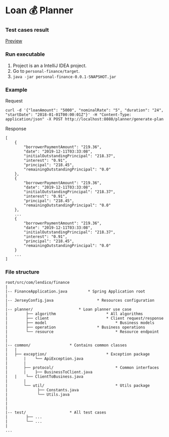 # Loan 💰 Planner 


### Test cases result
[Preview](https://htmlpreview.github.io/?https://github.com/othmaan/finance/blob/master/tests.html)

### Run executable
1. Project is an a IntelliJ IDEA project.
2. Go to `personal-finance/target`.
3. `java -jar personal-finance-0.0.1-SNAPSHOT.jar`


### Example
Request

```
curl -d '{"loanAmount": "5000", "nominalRate": "5", "duration": "24", "startDate": "2018-01-01T00:00:01Z"}' -H "Content-Type: application/json" -X POST http://localhost:8080/planner/generate-plan
```

Response

```
[
    {
        "borrowerPaymentAmount": "219.36",
        "date": "2019-12-11T03:33:08",
        "initialOutstandingPrincipal": "218.37",
        "interest": "0.91",
        "principal": "218.45",
        "remainingOutstandingPrincipal": "0.0"
    },
    {
        "borrowerPaymentAmount": "219.36",
        "date": "2019-12-11T03:33:08",
        "initialOutstandingPrincipal": "218.37",
        "interest": "0.91",
        "principal": "218.45",
        "remainingOutstandingPrincipal": "0.0"
    },
    ...
    {
        "borrowerPaymentAmount": "219.36",
        "date": "2019-12-11T03:33:08",
        "initialOutstandingPrincipal": "218.37",
        "interest": "0.91",
        "principal": "218.45",
        "remainingOutstandingPrincipal": "0.0"
    }
    ...
]
```


<!--### Run all test cases
<div style="text-align: center">
<img src="static/all_tests.png" alt="demo" width="60%">
</div>-->

<!--### Run executable
`TBD`-->


<!--### Dependencies
```
Test dependencies:
	1. hamcrest-core
	2. hamcrest-library
	3. junit-4.12
``` -->

### File structure

```
root/src/com/lendico/finance
|
|-- FinanceApplication.java			* Spring Application root
|
|-- JerseyConfig.java			        * Resources configuration
│  
|-- planner/					* Loan planner use case
|        ├── algorithm     	                * All algorithms
|        ├── client     	                * Client request/response
|        ├── model     	                        * Business models
|        ├── operation     	        	* Business operations
|        └── resource                           * Resource endpoint
|        
|
|-- common/					* Contains common classes
|	|
|	├── exception/                          * Exception package    
|       |    └── ApiException.java
|       |
|       ├── protocol/                           * Common interfaces
|       |    ├── BusinessToClient.java
|	|    └── ClientToBusiness.java
|       |
|       └── util/                               * Utils package
|             ├── Constants.java		    
|             └── Utils.java
|
|
|
|-- test/					* All test cases
|        ├── ...     	
|        └── ...   
|
...
```
